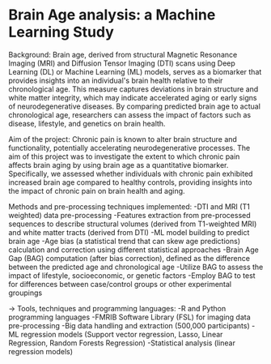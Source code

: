 # Brain Age analysis: a Machine Learning Study
Background: 
Brain age, derived from structural Magnetic Resonance Imaging (MRI) and Diffusion Tensor Imaging (DTI) scans using Deep Learning (DL) or Machine Learning (ML) models, serves as a biomarker that provides insights into an individual's brain health relative to their chronological age. This measure captures deviations in brain structure and white matter integrity, which may indicate accelerated aging or early signs of neurodegenerative diseases. By comparing predicted brain age to actual chronological age, researchers can assess the impact of factors such as disease, lifestyle, and genetics on brain health.

Aim of the project: 
Chronic pain is known to alter brain structure and functionality, potentially accelerating neurodegenerative processes. The aim of this project was to investigate the extent to which chronic pain affects brain aging by using brain age as a quantitative biomarker. Specifically, we assessed whether individuals with chronic pain exhibited increased brain age compared to healthy controls, providing insights into the impact of chronic pain on brain health and aging.

Methods and pre-processing techniques implemented:
-DTI and MRI (T1 weighted) data pre-processing
-Features extraction from pre-processed sequences to describe structural volumes (derived from T1-weighted MRI) and white matter tracts (derived from DTI)
-ML model building to predict brain age
-Age bias (a statistical trend that can skew age predictions) calculation and correction using different statistical approaches
-Brain Age Gap (BAG) computation (after bias correction), defined as the difference between the predicted age and chronological age
-Utilize BAG to assess the impact of lifestyle, socioeconomic, or genetic factors
-Employ BAG to test for differences between case/control groups or other experimental groupings

-> Tools, techniques and programming languages: 
-R and Python programming languages
-FMRIB Software Library (FSL) for imaging data pre-processing
-Big data handling and extraction (500,000 participants)
-ML regression models (Support vector regression, Lasso, Linear Regression, Random Forests Regression)
-Statistical analysis (linear regression models)
